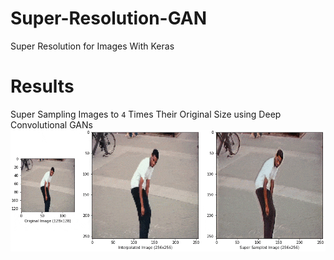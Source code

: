 # Super-Resolution-GAN
Super Resolution for Images With Keras
# Results
Super Sampling Images to ```4``` Times Their Original Size using Deep Convolutional GANs
![Tyshawn](https://github.com/vee-upatising/Super-Resolution-GAN/blob/master/sr.gif)
